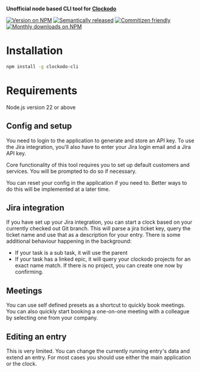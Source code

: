 **Unofficial node based CLI tool for [Clockodo](https://www.clockodo.com)**

[![Version on NPM](https://img.shields.io/npm/v/clockodo-cli)](https://www.npmjs.com/package/clockodo-cli)
[![Semantically released](https://img.shields.io/badge/%20%20%F0%9F%93%A6%F0%9F%9A%80-semantic--release-e10079.svg)](https://github.com/semantic-release/semantic-release)
[![Commitizen friendly](https://img.shields.io/badge/commitizen-friendly-brightgreen.svg)](http://commitizen.github.io/cz-cli/)
[![Monthly downloads on NPM](https://img.shields.io/npm/dm/clockodo-cli)](https://www.npmjs.com/package/clockodo-cli)<br>

# Installation

```bash
npm install -g clockodo-cli
```

# Requirements
Node.js version 22 or above

## Config and setup

You need to login to the application to generate and store an API key.
To use the Jira integration, you'll also have to enter your Jira login email and a Jira API key.

Core functionality of this tool requires you to set up default customers and services. You will be prompted to do so if necessary.

You can reset your config in the application if you need to. Better ways to do this will be implemented at a later time.

## Jira integration

If you have set up your Jira integration, you can start a clock based on your currently checked out Git branch. This will parse a jira ticket key, query the ticket name and use that as a description for your entry. There is some additional behaviour happening in the background:

- If your task is a sub task, it will use the parent
- If your task has a linked epic, it will query your clockodo projects for an exact name match. If there is no project, you can create one now by confirming.

## Meetings

You can use self defined presets as a shortcut to quickly book meetings. You can also quickly start booking a one-on-one meeting with a colleague by selecting one from your company.

## Editing an entry

This is very limited. You can change the currently running entry's data and extend an entry. For most cases you should use either the main application or the clock.
